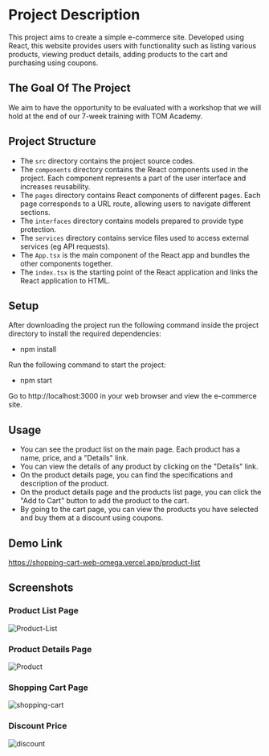 # Project Description

This project aims to create a simple e-commerce site. Developed using React, this website provides users with functionality such as listing various products, viewing product details, adding products to the cart and purchasing using coupons.

## The Goal Of The Project

We aim to have the opportunity to be evaluated with a workshop that we will hold at the end of our 7-week training with TOM Academy.

## Project Structure

- The `src` directory contains the project source codes.
- The `components` directory contains the React components used in the project. Each component represents a part of the user interface and increases reusability.
- The `pages` directory contains React components of different pages. Each page corresponds to a URL route, allowing users to navigate different sections.
- The `interfaces` directory contains models prepared to provide type protection.
- The `services` directory contains service files used to access external services (eg API requests).
- The `App.tsx` is the main component of the React app and bundles the other components together.
- The `index.tsx` is the starting point of the React application and links the React application to HTML.

## Setup

After downloading the project run the following command inside the project directory to install the required dependencies:
- npm install

Run the following command to start the project:
- npm start

Go to http://localhost:3000 in your web browser and view the e-commerce site.

## Usage

- You can see the product list on the main page. Each product has a name, price, and a "Details" link.
- You can view the details of any product by clicking on the "Details" link.
- On the product details page, you can find the specifications and description of the product.
- On the product details page and the products list page, you can click the "Add to Cart" button to add the product to the cart.
- By going to the cart page, you can view the products you have selected and buy them at a discount using coupons.

## Demo Link

https://shopping-cart-web-omega.vercel.app/product-list

## Screenshots

### Product List Page
![Product-List](https://github.com/furkan-can/shopping-cart-web/assets/79963893/85c3dcde-a69c-4e7d-b738-a2d9248abf74)

### Product Details Page
![Product](https://github.com/furkan-can/shopping-cart-web/assets/79963893/ee218dfc-be97-42e4-8e9b-6f2f0bafe41a)

### Shopping Cart Page
![shopping-cart](https://github.com/furkan-can/shopping-cart-web/assets/79963893/07b85c53-0374-4af2-ad3a-85367aeb1f01)

### Discount Price
![discount](https://github.com/furkan-can/shopping-cart-web/assets/79963893/af370263-c442-4ba9-a792-55e4ea0f97e1)



